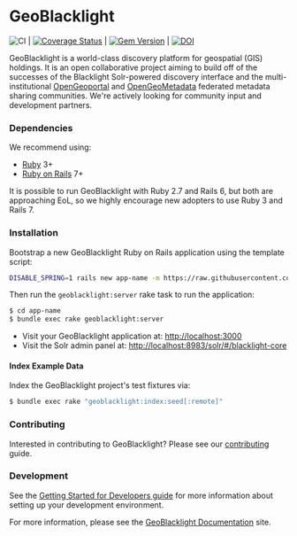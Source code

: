 # GeoBlacklight

![CI](https://github.com/geoblacklight/geoblacklight/actions/workflows/ruby.yml/badge.svg) | [![Coverage Status](https://img.shields.io/badge/coverage-100%25-brightgreen)]() | [![Gem Version](https://img.shields.io/gem/v/geoblacklight.svg)](https://github.com/geoblacklight/geoblacklight/releases) | [![DOI](https://zenodo.org/badge/DOI/10.5281/zenodo.5851664.svg)](https://zenodo.org/record/5851664#.YyIculLMK2A)

GeoBlacklight is a world-class discovery platform for geospatial (GIS) holdings. It
is an open collaborative project aiming to build off of the successes
of the Blacklight Solr-powered discovery interface and the
multi-institutional [OpenGeoportal](http://opengeoportal.io/) and [OpenGeoMetadata](https://github.com/opengeometadata) federated metadata sharing
communities. We're actively looking for community input and development partners.

### Dependencies

We recommend using:
* [Ruby](https://www.ruby-lang.org/) 3+
* [Ruby on Rails](https://rubyonrails.org/) 7+

It is possible to run GeoBlacklight with Ruby 2.7 and Rails 6, but both are approaching EoL, so we highly encourage new adopters to use Ruby 3 and Rails 7.

### Installation

  Bootstrap a new GeoBlacklight Ruby on Rails application using the template script:

```bash
DISABLE_SPRING=1 rails new app-name -m https://raw.githubusercontent.com/geoblacklight/geoblacklight/main/template.rb
```
  Then run the `geoblacklight:server` rake task to run the application:

```bash
$ cd app-name
$ bundle exec rake geoblacklight:server
```

* Visit your GeoBlacklight application at: [http://localhost:3000](http://localhost:3000)
* Visit the Solr admin panel at: [http://localhost:8983/solr/#/blacklight-core](http://localhost:8983/solr/#/blacklight-core)

#### Index Example Data

Index the GeoBlacklight project's test fixtures via:

```bash
$ bundle exec rake "geoblacklight:index:seed[:remote]"
```

### Contributing

Interested in contributing to GeoBlacklight? Please see our [contributing](https://geoblacklight.org/docs/overview/contributing/) guide.

### Development

See the [Getting Started for Developers guide](https://geoblacklight.org/docs/installation/getting_started_developers/) for more information about setting up your development environment.

For more information, please see the [GeoBlacklight Documentation](https://geoblacklight.org/docs/) site.
